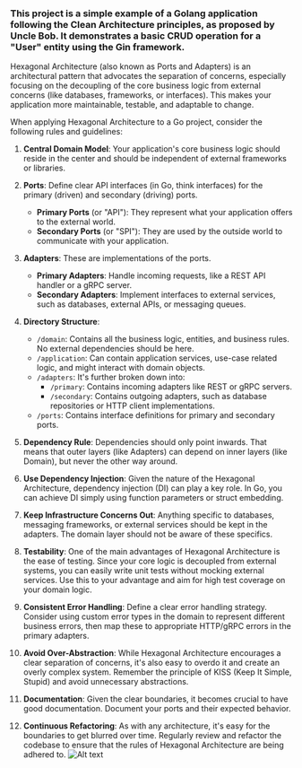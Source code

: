 ###  This project is a simple example of a Golang application following the Clean Architecture principles, as proposed by Uncle Bob. It demonstrates a basic CRUD operation for a "User" entity using the Gin framework.

Hexagonal Architecture (also known as Ports and Adapters) is an architectural pattern that advocates the separation of concerns, especially focusing on the decoupling of the core business logic from external concerns (like databases, frameworks, or interfaces). This makes your application more maintainable, testable, and adaptable to change.

When applying Hexagonal Architecture to a Go project, consider the following rules and guidelines:

1. **Central Domain Model**: Your application's core business logic should reside in the center and should be independent of external frameworks or libraries.
   
2. **Ports**: Define clear API interfaces (in Go, think interfaces) for the primary (driven) and secondary (driving) ports. 
    - **Primary Ports** (or "API"): They represent what your application offers to the external world.
    - **Secondary Ports** (or "SPI"): They are used by the outside world to communicate with your application.

3. **Adapters**: These are implementations of the ports.
    - **Primary Adapters**: Handle incoming requests, like a REST API handler or a gRPC server.
    - **Secondary Adapters**: Implement interfaces to external services, such as databases, external APIs, or messaging queues.

4. **Directory Structure**:
    - `/domain`: Contains all the business logic, entities, and business rules. No external dependencies should be here.
    - `/application`: Can contain application services, use-case related logic, and might interact with domain objects.
    - `/adapters`: It's further broken down into:
      - `/primary`: Contains incoming adapters like REST or gRPC servers.
      - `/secondary`: Contains outgoing adapters, such as database repositories or HTTP client implementations.
    - `/ports`: Contains interface definitions for primary and secondary ports.

5. **Dependency Rule**: Dependencies should only point inwards. That means that outer layers (like Adapters) can depend on inner layers (like Domain), but never the other way around.

6. **Use Dependency Injection**: Given the nature of the Hexagonal Architecture, dependency injection (DI) can play a key role. In Go, you can achieve DI simply using function parameters or struct embedding.

7. **Keep Infrastructure Concerns Out**: Anything specific to databases, messaging frameworks, or external services should be kept in the adapters. The domain layer should not be aware of these specifics.

8. **Testability**: One of the main advantages of Hexagonal Architecture is the ease of testing. Since your core logic is decoupled from external systems, you can easily write unit tests without mocking external services. Use this to your advantage and aim for high test coverage on your domain logic.

9. **Consistent Error Handling**: Define a clear error handling strategy. Consider using custom error types in the domain to represent different business errors, then map these to appropriate HTTP/gRPC errors in the primary adapters.

10. **Avoid Over-Abstraction**: While Hexagonal Architecture encourages a clear separation of concerns, it's also easy to overdo it and create an overly complex system. Remember the principle of KISS (Keep It Simple, Stupid) and avoid unnecessary abstractions.

11. **Documentation**: Given the clear boundaries, it becomes crucial to have good documentation. Document your ports and their expected behavior.

12. **Continuous Refactoring**: As with any architecture, it's easy for the boundaries to get blurred over time. Regularly review and refactor the codebase to ensure that the rules of Hexagonal Architecture are being adhered to.
![Alt text](https://miro.medium.com/v2/0*x318bLrEpHGA5GxA.jpg)

